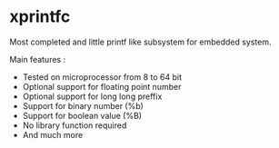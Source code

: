 xprintfc
========

Most completed and little printf like subsystem for embedded system.

Main features :

 - Tested on microprocessor from 8 to 64 bit
 - Optional support for floating point number
 - Optional support for long long preffix
 - Support for binary number (%b)
 - Support for boolean value (%B)
 - No library function required
 - And much more
